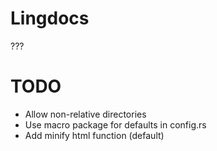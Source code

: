 # Lingdocs

???

# TODO

- Allow non-relative directories
- Use macro package for defaults in config.rs
- Add minify html function (default)
